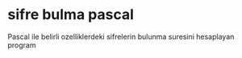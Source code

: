 # sifre bulma pascal
 Pascal ile belirli ozelliklerdeki sifrelerin bulunma suresini hesaplayan program
